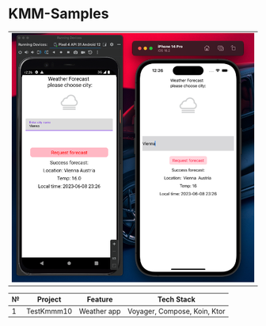 # KMM-Samples
 

<table style= padding:10px">
  <tr>
    <td>  <img src="./screenshots/1.png"  alt="1" width = 550px > </td>
  </tr>
</table>

| № | Project | Feature | Tech Stack |
| ------ | ------ | ------ | ------ |
| 1 | TestKmmm10 | Weather app | Voyager, Compose, Koin, Ktor  |






